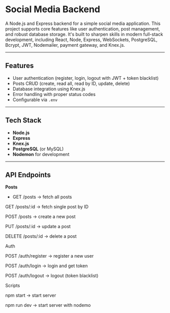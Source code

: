 # Social Media Backend

A Node.js and Express backend for a simple social media application. This project supports core features like user authentication, post management, and robust database storage. It's built to sharpen skills in modern full-stack development, including React, Node, Express, WebSockets, PostgreSQL, Bcrypt, JWT, Nodemailer, payment gateway, and Knex.js.

---

## Features

- User authentication (register, login, logout with JWT + token blacklist)
- Posts CRUD (create, read all, read by ID, update, delete)
- Database integration using Knex.js
- Error handling with proper status codes
- Configurable via `.env`

---

## Tech Stack

- **Node.js**
- **Express**
- **Knex.js**
- **PostgreSQL** (or MySQL)
- **Nodemon** for development

---

## API Endpoints

**Posts**

 - GET /posts → fetch all posts

GET /posts/:id → fetch single post by ID

POST /posts → create a new post

PUT /posts/:id → update a post

DELETE /posts/:id → delete a post

Auth

POST /auth/register → register a new user

POST /auth/login → login and get token

POST /auth/logout → logout (token blacklist)

Scripts

npm start → start server

npm run dev → start server with nodemo
